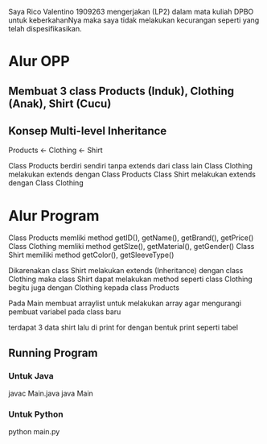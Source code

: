 Saya Rico Valentino 1909263 mengerjakan (LP2) dalam mata kuliah DPBO untuk keberkahanNya maka saya tidak melakukan kecurangan seperti yang telah dispesifikasikan.

# Alur OPP
## Membuat 3 class Products (Induk), Clothing (Anak), Shirt (Cucu)

## Konsep Multi-level Inheritance
Products
	<- Clothing
			<- Shirt

Class Products berdiri sendiri tanpa extends dari class lain
Class Clothing melakukan extends dengan Class Products
Class Shirt melakukan extends dengan Class Clothing

# Alur Program
Class Products memliki method getID(), getName(), getBrand(), getPrice()
Class Clothing memliki method getSIze(), getMaterial(), getGender()
Class Shirt memiliki method getColor(), getSleeveType()

Dikarenakan class Shirt melakukan extends (Inheritance) dengan class Clothing maka class Shirt dapat melakukan method seperti class Clothing begitu juga dengan Clothing kepada class Products

Pada Main membuat arraylist untuk melakukan array agar mengurangi pembuat variabel pada class baru

terdapat 3 data shirt lalu di print for dengan bentuk print seperti tabel


## Running Program
### Untuk Java
javac Main.java
java Main

### Untuk Python
python main.py